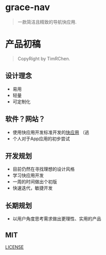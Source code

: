 # grace-nav
>   一款简洁且精致的导航快应用.

# 产品初稿
>  CopyRight by TimRChen.

## 设计理念

-   易用
-   轻量
-   可定制化

## 软件？网站？

-   使用快应用开发标准开发的[快应用](https://www.quickapp.cn/) （逃
-   个人对于App应用的初步尝试

## 开发规划

-   目前仍然在寻找理想的设计风格
-   学习快应用开发
-   一周的时间做出个初版
-   快速迭代，敏捷开发

## 长期规划

-   以用户角度思考需求做出更理性、实用的产品

## MIT
[LICENSE](https://github.com/TimRChen/grace-nav/blob/master/LICENSE)
